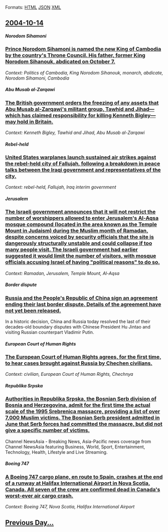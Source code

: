 
Formats: [HTML](2004/10/14/index.html)  [JSON](2004/10/14/index.json)  [XML](2004/10/14/index.xml)  

## [2004-10-14](/news/2004/10/14/index.md)

##### Norodom Sihamoni
### [ Prince Norodom Sihamoni is named the new King of Cambodia by the country's Throne Council. His father, former King Norodom Sihanouk, abdicated on October 7. ](/news/2004/10/14/prince-norodom-sihamoni-is-named-the-new-king-of-cambodia-by-the-country-s-throne-council-his-father-former-king-norodom-sihanouk-abdica.md)
_Context: Politics of Cambodia, King Norodom Sihanouk, monarch, abdicate, Norodom Sihamoni, Cambodia_

##### Abu Musab al-Zarqawi
### [ The British government orders the freezing of any assets that Abu Musab al-Zarqawi's militant group, Tawhid and Jihad&mdash;which has claimed responsibility for killing Kenneth Bigley&mdash;may hold in Britain. ](/news/2004/10/14/the-british-government-orders-the-freezing-of-any-assets-that-abu-musab-al-zarqawi-s-militant-group-tawhid-and-jihad-mdash-which-has-claim.md)
_Context: Kenneth Bigley, Tawhid and Jihad, Abu Musab al-Zarqawi_

##### Rebel-held
### [ United States warplanes launch sustained air strikes against the rebel-held city of Fallujah, following a breakdown in peace talks between the Iraqi government and representatives of the city. ](/news/2004/10/14/united-states-warplanes-launch-sustained-air-strikes-against-the-rebel-held-city-of-fallujah-following-a-breakdown-in-peace-talks-between.md)
_Context: rebel-held, Fallujah, Iraq interim government_

##### Jerusalem
### [ The Israeli government announces that it will not restrict the number of worshippers allowed to enter Jerusalem's Al-Aqsa mosque compound (located in the area known as the Temple Mount in Judaism) during the Muslim month of Ramadan, despite concerns voiced by security officials that the site is dangerously structurally unstable and could collapse if too many people visit. The Israeli government had earlier suggested it would limit the number of visitors, with mosque officials accusing Israel of having "political reasons" to do so. ](/news/2004/10/14/the-israeli-government-announces-that-it-will-not-restrict-the-number-of-worshippers-allowed-to-enter-jerusalem-s-al-aqsa-mosque-compound.md)
_Context: Ramadan, Jerusalem, Temple Mount, Al-Aqsa_

##### Border dispute
### [ Russia and the People's Republic of China sign an agreement ending their last border dispute. Details of the agreement have not yet been released. ](/news/2004/10/14/russia-and-the-people-s-republic-of-china-sign-an-agreement-ending-their-last-border-dispute-details-of-the-agreement-have-not-yet-been-re.md)
In a historic decision, China and Russia today resolved the last of their decades-old boundary disputes with Chinese President Hu Jintao and visiting Russian counterpart Vladimir Putin.

##### European Court of Human Rights
### [ The European Court of Human Rights agrees, for the first time, to hear cases brought against Russia by Chechen civilians. ](/news/2004/10/14/the-european-court-of-human-rights-agrees-for-the-first-time-to-hear-cases-brought-against-russia-by-chechen-civilians.md)
_Context: civilian, European Court of Human Rights, Chechnya_

##### Republika Srpska
### [ Authorities in Republika Srpska, the Bosnian Serb division of Bosnia and Herzegovina, admit for the first time the actual scale of the 1995 Srebrenica massacre, providing a list of over 7,000 Muslim victims. The Bosnian Serb president admitted in June that Serb forces had committed the massacre, but did not give a specific number of victims. ](/news/2004/10/14/authorities-in-republika-srpska-the-bosnian-serb-division-of-bosnia-and-herzegovina-admit-for-the-first-time-the-actual-scale-of-the-1995.md)
Channel NewsAsia - Breaking News, Asia-Pacific news coverage from Channel NewsAsia featuring Business, World, Sport, Entertainment, Technology, Health, Lifestyle and Live Streaming.

##### Boeing 747
### [ A Boeing 747 cargo plane, en route to Spain, crashes at the end of a runway at Halifax International Airport in Nova Scotia, Canada. All seven of the crew are confirmed dead in Canada's worst-ever air cargo crash. ](/news/2004/10/14/a-boeing-747-cargo-plane-en-route-to-spain-crashes-at-the-end-of-a-runway-at-halifax-international-airport-in-nova-scotia-canada-all-se.md)
_Context: Boeing 747, Nova Scotia, Halifax International Airport_

## [Previous Day...](/news/2004/10/13/index.md)

